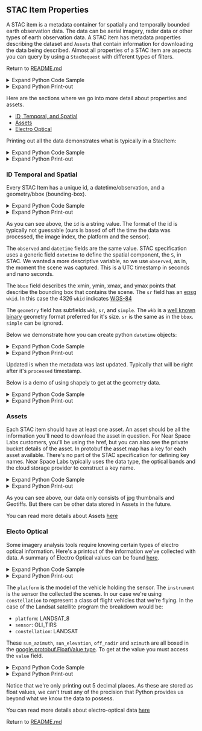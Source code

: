## STAC Item Properties
A STAC item is a metadata container for spatially and temporally bounded earth observation data. The data can be aerial imagery, radar data or other types of earth observation data. A STAC item has metadata properties describing the dataset and `Assets` that contain information for downloading the data being described. Almost all properties of a STAC item are aspects you can query by using a `StacRequest` with different types of filters.

Return to [README.md](./README.md)





<details><summary>Expand Python Code Sample</summary>


```python
from nsl.stac.client import NSLClient
from nsl.stac import StacRequest

stac_request = StacRequest(id='20190822T183518Z_746_POM1_ST2_P')

# get a client interface to the gRPC channel
client = NSLClient()
# for this request we might as well use the search one, as STAC ids ought to be unique
stac_item = client.search_one(stac_request)
```


</details>




<details><summary>Expand Python Print-out</summary>


```text
    attempting NSL authentication against nearspacelabs.auth0.com
    nsl client connecting to stac service at: api.nearspacelabs.net:9090
    
```


</details>



Here are the sections where we go into more detail about properties and assets.

- [ID, Temporal, and Spatial](#id-temporal-and-spatial)
- [Assets](#assets)
- [Electro Optical](#electro-optical)

Printing out all the data demonstrates what is typically in a StacItem:





<details><summary>Expand Python Code Sample</summary>


```python
print(stac_item)
```


</details>




<details><summary>Expand Python Print-out</summary>


```text
    id: "20190822T183518Z_746_POM1_ST2_P"
    geometry {
      wkb: "\001\006\000\000\000\001\000\000\000\001\003\000\000\000\001\000\000\000\005\000\000\000J&D\300\310oX\300\354\257\272\223\233I>@\256\311\271\217\270oX\300v\257\331\002FG>@\327-+\221\266nX\300V@\240\t\232G>@\366\032\253~\306nX\300\274\266sf\343I>@J&D\300\310oX\300\354\257\272\223\233I>@"
      sr {
        wkid: 4326
      }
      simple: STRONG_SIMPLE
    }
    bbox {
      xmin: -97.74662787108642
      ymin: 30.278412035127495
      xmax: -97.7298930093451
      ymax: 30.288626101732675
      sr {
        wkid: 4326
      }
    }
    properties {
      type_url: "type.googleapis.com/st.protobuf.NslData"
      value: "\n\341\001\n\03620190822T162258Z_TRAVIS_COUNTYB\003 \352\005R\03520191202T140547Z_746_ST2_POM1Z\03520190822T183518Z_746_POM1_ST2Z\03520191122T035808Z_746_ST2_POM1Z\03520191122T040127Z_746_ST2_POM1Z\03520191202T140547Z_746_ST2_POM1b\03520190822T183518Z_746_POM1_ST2p\001\022N\022 1e39f2910361bd23870c174804e83abe\032\03120200429T233414Z_SWIFTERA \0100rh\001x\233\024\200\001\211G\210\001\244["
    }
    assets {
      key: "GEOTIFF_RGB"
      value {
        href: "https://eap.nearspacelabs.net/download/20190822T162258Z_TRAVIS_COUNTY/Publish_0/REGION_0/20191202T140547Z_746_ST2_POM1_P.tif"
        type: "image/vnd.stac.geotiff"
        eo_bands: RGB
        asset_type: GEOTIFF
        cloud_platform: GCP
        bucket_manager: "Near Space Labs"
        bucket_region: "us-central1"
        bucket: "swiftera-processed-data"
        object_path: "20190822T162258Z_TRAVIS_COUNTY/Publish_0/REGION_0/20191202T140547Z_746_ST2_POM1_P.tif"
      }
    }
    assets {
      key: "THUMBNAIL_RGB"
      value {
        href: "https://eap.nearspacelabs.net/download/20190822T162258Z_TRAVIS_COUNTY/Publish_0/REGION_0/20191202T140547Z_746_ST2_POM1_P_thumb.jpg"
        type: "image/jpeg"
        eo_bands: RGB
        asset_type: THUMBNAIL
        cloud_platform: GCP
        bucket_manager: "Near Space Labs"
        bucket_region: "us-central1"
        bucket: "swiftera-processed-data"
        object_path: "20190822T162258Z_TRAVIS_COUNTY/Publish_0/REGION_0/20191202T140547Z_746_ST2_POM1_P_thumb.jpg"
      }
    }
    datetime {
      seconds: 1566498918
      nanos: 505476000
    }
    observed {
      seconds: 1566498918
      nanos: 505476000
    }
    processed {
      seconds: 1588204806
      nanos: 96949000
    }
    updated {
      seconds: 1591626804
      nanos: 596990000
    }
    eo {
      platform: SWIFT_2
      instrument: POM_1
      constellation: SWIFT
      sun_azimuth {
        value: 181.26959228515625
      }
      sun_elevation {
        value: 71.41288757324219
      }
      gsd {
        value: 0.30000001192092896
      }
      off_nadir {
        value: 9.420705795288086
      }
      azimuth {
        value: -74.87425231933594
      }
      sr {
        wkid: 32614
      }
    }
    
```


</details>



### ID Temporal and Spatial
Every STAC Item has a unique id, a datetime/observation, and a geometry/bbox (bounding-box).





<details><summary>Expand Python Code Sample</summary>


```python
print("STAC Item id: {}\n".format(stac_item.id))
print("STAC Item observed: {}".format(stac_item.observed))
print("STAC Item datetime: {}".format(stac_item.datetime))
print("STAC Item bbox: {}".format(stac_item.bbox))
print("STAC Item geometry: {}".format(stac_item.geometry))
```


</details>




<details><summary>Expand Python Print-out</summary>


```text
    STAC Item id: 20190822T183518Z_746_POM1_ST2_P
    
    STAC Item observed: seconds: 1566498918
    nanos: 505476000
    
    STAC Item datetime: seconds: 1566498918
    nanos: 505476000
    
    STAC Item bbox: xmin: -97.74662787108642
    ymin: 30.278412035127495
    xmax: -97.7298930093451
    ymax: 30.288626101732675
    sr {
      wkid: 4326
    }
    
    STAC Item geometry: wkb: "\001\006\000\000\000\001\000\000\000\001\003\000\000\000\001\000\000\000\005\000\000\000J&D\300\310oX\300\354\257\272\223\233I>@\256\311\271\217\270oX\300v\257\331\002FG>@\327-+\221\266nX\300V@\240\t\232G>@\366\032\253~\306nX\300\274\266sf\343I>@J&D\300\310oX\300\354\257\272\223\233I>@"
    sr {
      wkid: 4326
    }
    simple: STRONG_SIMPLE
    
```


</details>



As you can see above, the `id` is a string value. The format of the id is typically not guessable (ours is based of off the time the data was processed, the image index, the platform and the sensor).

The `observed` and `datetime` fields are the same value. STAC specification uses a generic field `datetime` to define the spatial component, the `S`, in STAC. We wanted a more descriptive variable, so we use `observed`, as in, the moment the scene was captured. This is a UTC timestamp in seconds and nano seconds.

The `bbox` field describes the xmin, ymin, xmax, and ymax points that describe the bounding box that contains the scene. The `sr` field has an [epsg](http://www.epsg.org/) `wkid`. In this case the 4326 `wkid` indicates [WGS-84](http://epsg.io/4326)

The `geometry` field has subfields `wkb`, `sr`, and `simple`. The `wkb` is a [well known binary](https://en.wikipedia.org/wiki/Well-known_text_representation_of_geometry#Well-known_binary) geometry format preferred for it's size. `sr` is the same as in the `bbox`. `simple` can be ignored.

Below we demonstrate how you can create python `datetime` objects:





<details><summary>Expand Python Code Sample</summary>


```python
from datetime import datetime
print("UTC Observed Scene: {}".format(datetime.utcfromtimestamp(stac_item.observed.seconds)))
print("UTC Processed Data: {}".format(datetime.utcfromtimestamp(stac_item.processed.seconds)))
print("UTC Updated Metadata: {}".format(datetime.utcfromtimestamp(stac_item.updated.seconds)))
```


</details>




<details><summary>Expand Python Print-out</summary>


```text
    UTC Observed Scene: 2019-08-22 18:35:18
    UTC Processed Data: 2020-04-30 00:00:06
    UTC Updated Metadata: 2020-06-08 14:33:24
```


</details>



Updated is when the metadata was last updated. Typically that will be right after it's `processed` timestamp.

Below is a demo of using shapely to get at the geometry data.





<details><summary>Expand Python Code Sample</summary>


```python
from shapely.geometry import Polygon
from shapely.wkb import loads

print("wkt printout of polygon:\n{}\n".format(loads(stac_item.geometry.wkb)))
print("centroid of polygon:\n{}\n".format(loads(stac_item.geometry.wkb).centroid))
print("bounds:\n{}\n".format(Polygon.from_bounds(stac_item.bbox.xmin, 
                                                 stac_item.bbox.ymin, 
                                                 stac_item.bbox.xmax, 
                                                 stac_item.bbox.ymax)))
```


</details>




<details><summary>Expand Python Print-out</summary>


```text
    wkt printout of polygon:
    MULTIPOLYGON (((-97.74662787108642 30.28753016765397, -97.74563973563519 30.2784120351275, -97.7298930093451 30.27969417726884, -97.73086516103271 30.28862610173267, -97.74662787108642 30.28753016765397)))
    
    centroid of polygon:
    POINT (-97.7382834644623 30.2835633788257)
    
    bounds:
    POLYGON ((-97.74662787108642 30.2784120351275, -97.74662787108642 30.28862610173267, -97.7298930093451 30.28862610173267, -97.7298930093451 30.2784120351275, -97.74662787108642 30.2784120351275))
    
```


</details>



### Assets
Each STAC item should have at least one asset. An asset should be all the information you'll need to download the asset in question. For Near Space Labs customers, you'll be using the href, but you can also see the private bucket details of the asset. In protobuf the asset map has a key for each asset available. There's no part of the STAC specification for defining key names. Near Space Labs typically uses the data type, the optical bands and the cloud storage provider to construct a key name.





<details><summary>Expand Python Code Sample</summary>


```python
from nsl.stac import Asset, utils
from nsl.stac.enum import AssetType
def print_asset(asset: Asset):
    asset_name = AssetType(asset.asset_type).name
    print(" href: {}".format(asset.href))
    print(" type: {}".format(asset.type))
    print(" protobuf enum number and name: {0}, {1}".format(asset.asset_type, asset_name))
    print()

print("there are {} assets".format(len(stac_item.assets)))
print(AssetType.THUMBNAIL.name)
print_asset(utils.get_asset(stac_item, asset_type=AssetType.THUMBNAIL))

print(AssetType.GEOTIFF.name)
print_asset(utils.get_asset(stac_item, asset_type=AssetType.GEOTIFF))
```


</details>




<details><summary>Expand Python Print-out</summary>


```text
    there are 2 assets
    THUMBNAIL
     href: https://eap.nearspacelabs.net/download/20190822T162258Z_TRAVIS_COUNTY/Publish_0/REGION_0/20191202T140547Z_746_ST2_POM1_P_thumb.jpg
     type: image/jpeg
     protobuf enum number and name: 9, THUMBNAIL
    
    GEOTIFF
     href: https://eap.nearspacelabs.net/download/20190822T162258Z_TRAVIS_COUNTY/Publish_0/REGION_0/20191202T140547Z_746_ST2_POM1_P.tif
     type: image/vnd.stac.geotiff
     protobuf enum number and name: 2, GEOTIFF
    
```


</details>



As you can see above, our data only consists of jpg thumbnails and Geotiffs. But there can be other data stored in Assets in the future.

You can read more details about Assets [here](https://geo-grpc.github.io/api/#epl.protobuf.Asset)

### Electo Optical
Some imagery analysis tools require knowing certain types of electro optical information. Here's a printout of the information we've collected with data. A summary of Electro Optical values can be found [here](https://geo-grpc.github.io/api/#epl.protobuf.Eo).





<details><summary>Expand Python Code Sample</summary>


```python
print(stac_item.eo)
```


</details>




<details><summary>Expand Python Print-out</summary>


```text
    platform: SWIFT_2
    instrument: POM_1
    constellation: SWIFT
    sun_azimuth {
      value: 181.26959228515625
    }
    sun_elevation {
      value: 71.41288757324219
    }
    gsd {
      value: 0.30000001192092896
    }
    off_nadir {
      value: 9.420705795288086
    }
    azimuth {
      value: -74.87425231933594
    }
    sr {
      wkid: 32614
    }
    
```


</details>



The `platform` is the model of the vehicle holding the sensor. The `instrument` is the sensor the collected the scenes. In our case we're using `constellation` to represent a class of flight vehicles that we're flying. In the case of the Landsat satellite program the breakdown would be:

- `platform`: LANDSAT_8
- `sensor`: OLI_TIRS
- `constellation`: LANDSAT

These `sun_azimuth`, `sun_elevation`, `off_nadir` and `azimuth` are all boxed in the [google.protobuf.FloatValue type](https://developers.google.com/protocol-buffers/docs/reference/csharp/class/google/protobuf/well-known-types/float-value). To get at the value you must access the `value` field.





<details><summary>Expand Python Code Sample</summary>


```python
print("sun_azimuth: {:.5f}".format(stac_item.eo.sun_azimuth.value))
print("sun_elevation: {:.5f}".format(stac_item.eo.sun_elevation.value))
print("off_nadir: {:.5f}".format(stac_item.eo.off_nadir.value))
print("azimuth: {:.5f}".format(stac_item.eo.azimuth.value))
```


</details>




<details><summary>Expand Python Print-out</summary>


```text
    sun_azimuth: 181.26959
    sun_elevation: 71.41289
    off_nadir: 9.42071
    azimuth: -74.87425
```


</details>



Notice that we're only printing out 5 decimal places. As these are stored as float values, we can't trust any of the precision that Python provides us beyond what we know the data to possess.

You can read more details about electro-optical data [here](https://geo-grpc.github.io/api/#epl.protobuf.Eo)

Return to [README.md](./README.md)
